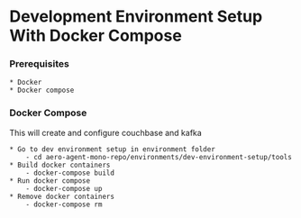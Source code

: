 # Development Environment Setup With Docker Compose

### Prerequisites

    * Docker
    * Docker compose

### Docker Compose

This will create and configure couchbase and kafka

    * Go to dev environment setup in environment folder
        - cd aero-agent-mono-repo/environments/dev-environment-setup/tools
    * Build docker containers
        - docker-compose build    
    * Run docker compose
        - docker-compose up
    * Remove docker containers
        - docker-compose rm
          
        